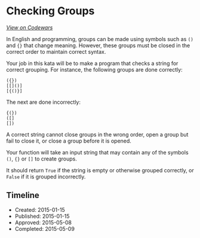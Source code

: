 # Checking Groups
[*View on Codewars*](https://www.codewars.com/kata/checking-groups)

In English and programming, groups can be made using symbols such as `()` and `{}` that change meaning. However, these groups must be closed in the correct order to maintain correct syntax.

Your job in this kata will be to make a program that checks a string for correct grouping. For instance, the following groups are done correctly:

```
({})
[[]()]
[{()}]
```

The next are done incorrectly:
```
{(})
([]
[])
```

A correct string cannot close groups in the wrong order, open a group but fail to close it, or close a group before it is opened.

Your function will take an input string that may contain any of the symbols `()`, `{}` or `[]` to create groups.

It should return `True` if the string is empty or otherwise grouped correctly, or `False` if it is grouped incorrectly.

## Timeline
- Created: 2015-01-15
- Published: 2015-01-15
- Approved: 2015-05-08
- Completed: 2015-05-09